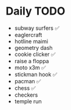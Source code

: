 # Daily TODO

- subway surfers ✅
- eaglercraft
- hotline maimi
- geometry dash
- cookie clicker ✅
- raise a floppa
- moto x3m ✅
- stickman hook ✅
- pacman ✅
- chess ✅
- checkers
- temple run

